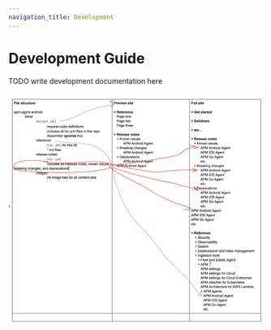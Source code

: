 ```yaml
---
navigation_title: Development
---
```


# Development Guide

TODO write development documentation here


![Image outside of scope](../images/great-drawing-of-new-structure.png)